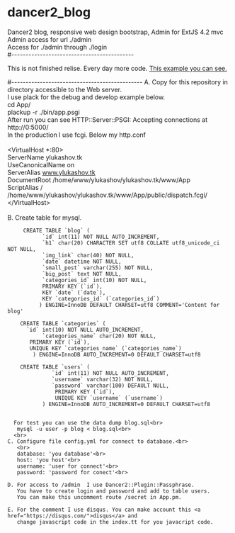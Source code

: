 # dancer2_blog
Dancer2 blog, responsive web design bootstrap, Admin for ExtJS 4.2 mvc<br>
Admin access for url ./admin<br>
Access for ./admin through ./login<br>
#-------------------------------------------

This is not finished relise. Every day more code. <a href="ylukashov.tk"> This example you can see.</a>


#----------------------------------------------
  A. Copy for this repository in directory accessible to the Web server.<br>
     I use plack for the debug and develop example below.<br>
     cd App/<br>
     plackup -r ./bin/app.psgi<br> 
     After run you can see HTTP::Server::PSGI: Accepting connections at http://0:5000/<br>
     In the production I use fcgi. Below my http.conf<br>
      <br>
     \<VirtualHost *:80\><br>
		  ServerName ylukashov.tk<br>
		  UseCanonicalName on<br>
		  ServerAlias www.ylukashov.tk<br>
		  DocumentRoot /home/www/ylukashov/ylukashov.tk/www/App  <br>
          ScriptAlias / /home/www/ylukashov/ylukashov.tk/www/App/public/dispatch.fcgi/<br>
     \</VirtualHost\><br>
     <br>
   B. Create table for mysql.
  
         CREATE TABLE `blog` (
               `id` int(11) NOT NULL AUTO_INCREMENT,
               `h1` char(20) CHARACTER SET utf8 COLLATE utf8_unicode_ci NOT NULL,
               `img_link` char(40) NOT NULL,
               `date` datetime NOT NULL,
               `small_post` varchar(255) NOT NULL,
               `big_post` text NOT NULL,
               `categories_id` int(10) NOT NULL,
               PRIMARY KEY (`id`),
               KEY `date` (`date`),
               KEY `categories_id` (`categories_id`)
              ) ENGINE=InnoDB DEFAULT CHARSET=utf8 COMMENT='Content for blog' 
              
        CREATE TABLE `categories` (
		  `id` int(10) NOT NULL AUTO_INCREMENT,
	           `categories_name` char(20) NOT NULL,
  		   PRIMARY KEY (`id`),
  		   UNIQUE KEY `categories_name` (`categories_name`)
            ) ENGINE=InnoDB AUTO_INCREMENT=0 DEFAULT CHARSET=utf8
        
        CREATE TABLE `users` (
                  `id` int(11) NOT NULL AUTO_INCREMENT,
                  `username` varchar(32) NOT NULL,
                  `password` varchar(100) DEFAULT NULL,
                   PRIMARY KEY (`id`),
                   UNIQUE KEY `username` (`username`)
               ) ENGINE=InnoDB AUTO_INCREMENT=0 DEFAULT CHARSET=utf8      

  
      For test you can use the data dump blog.sql<br>
       mysql -u user -p blog < blog.sql<br>
      <br>
    C. Configure file config.yml for connect to database.<br>
       <br>
       database: 'you database'<br>
       host: 'you host'<br>
       username: 'user for connect'<br>
       password: 'password for conect'<br>

    D. For access to /admin  I use Dancer2::Plugin::Passphrase.
       You have to create login and password and add to table users.
       You can make this uncomment route /secret in App.pm.
       
    E. For the comment I use disqus. You can make account this <a href="https://disqus.com/">disqus</a> and
       change javascript code in the index.tt for you javacript code.

      
 
      
       
      



